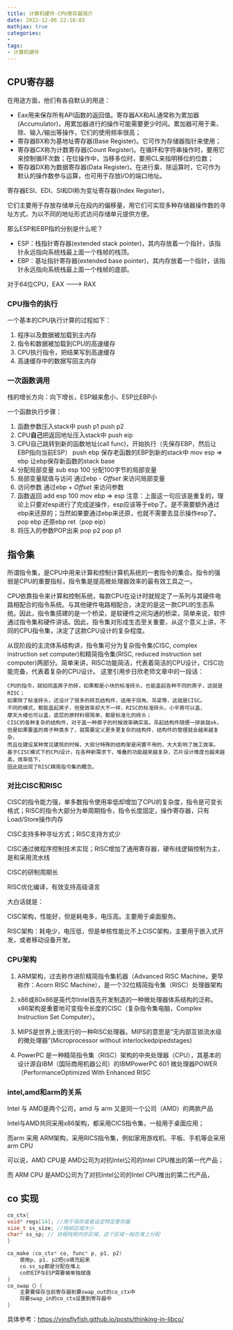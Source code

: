 ```yaml
---
title: 计算机硬件-CPU寄存器简介
date: 2022-12-06 22:18:03
mathjax: true
categories:
- 
tags: 
- 计算机硬件
---
```


## CPU寄存器

在用途方面，他们有各自默认的用途：

- Eax用来保存所有API函数的返回值。寄存器AX和AL通常称为累加器(Accumulator)，用累加器进行的操作可能需要更少时间。累加器可用于乘、除、输入/输出等操作，它们的使用频率很高；
- 寄存器BX称为基地址寄存器(Base Register)。它可作为存储器指针来使用；
- 寄存器CX称为计数寄存器(Count Register)。在循环和字符串操作时，要用它来控制循环次数；在位操作中，当移多位时，要用CL来指明移位的位数；
- 寄存器DX称为数据寄存器(Data Register)。在进行乘、除运算时，它可作为默认的操作数参与运算，也可用于存放I/O的端口地址。

寄存器ESI、EDI、SI和DI称为变址寄存器(Index Register)，

它们主要用于存放存储单元在段内的偏移量，用它们可实现多种存储器操作数的寻址方式，为以不同的地址形式访问存储单元提供方便。

那么ESP和EBP指的分别是什么呢？

- ESP：栈指针寄存器(extended stack pointer)，其内存放着一个指针，该指针永远指向系统栈最上面一个栈帧的栈顶。
- EBP：基址指针寄存器(extended base pointer)，其内存放着一个指针，该指针永远指向系统栈最上面一个栈帧的底部。

对于64位CPU，EAX ---> RAX
### CPU指令的执行

一个基本的CPU执行计算的过程如下：

1. 程序以及数据被加载到主内存
2. 指令和数据被加载到CPU的高速缓存
3. CPU执行指令，把结果写到高速缓存
4. 高速缓存中的数据写回主内存

### 一次函数调用

栈的增长方向：向下增长，ESP越来愈小、ESP比EBP小

一个函数执行步骤：

1. 函数参数压入stack中
    push p1
    push p2
2. CPU**自己**把返回地址压入stack中
    push eip
3. CPU自己跳转到新的函数地址(call func)，开始执行（先保存EBP，然后让EBP指向当前ESP）
    push ebp 保存老函数的EBP到新的stack中
    mov esp => ebp  让ebp保存新函数的stack base
4. 分配局部变量
    sub esp 100 分配100字节的局部变量
5. 局部变量赋值与访问
    通过ebp - $Offset$ 来访问局部变量
6. 访问参数
    通过ebp + $Offset$ 来访问参数
7. 函数返回
    add esp 100
    mov ebp => esp
    注意：上面这一句应该是重复的，理论上只要对esp进行了完成逆操作，esp应该等于ebp了。是不需要额外通过ebp来还原的；当然如果要通过ebp来还原，也就不需要去显示操作esp了。
    pop ebp 还原ebp
    ret（pop eip）
8. 将压入的参数POP出来
    pop p2
    pop p1

## 指令集

 所谓指令集，是CPU中用来计算和控制计算机系统的一套指令的集合。指令的强弱是CPU的重要指标，指令集是提高微处理器效率的最有效工具之一。

CPU依靠指令来计算和控制系统，每款CPU在设计时就规定了一系列与其硬件电路相配合的指令系统。与其他硬件电路相配合，决定的是这一款CPU的生态系统。因此，指令集搭建的是一个桥梁，是软硬件之间沟通的桥梁，简单来说，软件通过指令集和硬件讲话。因此，指令集对形成生态至关重要，从这个意义上讲，不同的CPU指令集，决定了这款CPU设计的复杂程度。

从现阶段的主流体系结构讲，指令集可分为复杂指令集(CISC, complex instruction set computer)和精简指令集(RISC, reduced instruction set computer)两部分。简单来讲，RISC功能简洁，代表着简洁的CPU设计，CISC功能完备，代表着复杂的CPU设计。
这里引用步日欣老师文章中的一段话：

    CPU的指令，就如同盖房子的砖，如果都是小块的标准砖头，也能盖起各种不同的房子，这就是RISC；
    如果除了标准砖头，还设计了很多的砖瓦结构件，适用于拐角、吊梁等，这就是CISC。
    不同的模式，都能盖起房子，但是效率却大不一样，RISC的标准砖头，小平房可以盖，
    摩天大楼也可以盖，底层的原材料很简单，都是标准化的砖头；
    CISC的各种复杂的结构件，对于盖一种房子的时候效率确实高，吊起结构件随便一拼装就ok，
    但是如果要盖的房子种类多了，就需要定义更多更复杂的结构件，结构件的管理就会越来越复杂，
    而且在建设某种常见建筑的时候，大部分特殊的结构架是闲置不用的，大大影响了施工效率。
    基于CISC模式下的CPU设计，在各种新需求下，堆叠的功能越来越复杂，芯片设计难度也越来越高，效率低下，
    因此就出现了RISC精简指令集的概念。

### 对比CISC和RISC

CISC的指令能力强，单多数指令使用率低却增加了CPU的复杂度，指令是可变长格式；RISC的指令大部分为单周期指令，指令长度固定，操作寄存器，只有Load/Store操作内存

CISC支持多种寻址方式；RISC支持方式少

CISC通过微程序控制技术实现；RISC增加了通用寄存器，硬布线逻辑控制为主，是和采用流水线

CISC的研制周期长

RISC优化编译，有效支持高级语言

大白话就是：

CISC架构，性能好，但是耗电多，电压高。主要用于桌面服务。

RISC架构：耗电少，电压低，但是单核性能比不上CISC架构，主要用于嵌入式开发，或者移动设备开发。

### CPU架构

1. ARM架构，过去称作进阶精简指令集机器（Advanced RISC Machine，更早称作：Acorn RISC Machine），是一个32位精简指令集（RISC）处理器架构

2. x86或80x86是英代尔Intel首先开发制造的一种微处理器体系结构的泛称。x86架构是重要地可变指令长度的CISC（复杂指令集电脑，Complex Instruction Set Computer）。

3. MIPS是世界上很流行的一种RISC处理器。MIPS的意思是“无内部互锁流水级的微处理器”(Microprocessor without interlockedpipedstages)

4. PowerPC 是一种精简指令集（RISC）架构的中央处理器（CPU），其基本的设计源自IBM（国际商用机器公司）的IBMPowerPC 601 微处理器POWER（PerformanceOptimized With Enhanced RISC

### intel,amd和arm的关系

Intel 与 AMD是两个公司，amd 与 arm 又是同一个公司（AMD）的两款产品

Intel与AMD共同采用x86架构，都采用CICS指令集，一般用于桌面应用；

而arm 采用 ARM架构，采用RICS指令集，例如家用游戏机、平板、手机等会采用arm CPU

可以说，AMD CPU是 AMD公司为对抗Intel公司的Intel CPU推出的第一代产品；

而 ARM CPU 是AMD公司为了对抗Intel公司的Intel CPU推出的第二代产品，

## co 实现

```cpp
co_ctx{
void* regs[14]; //用于保存或者设定特定寄存器
size_t ss_size; //栈帧区域大小
char* ss_sp; // 协程栈帧内存区域，这个区域一般在堆上分配
}

co_make (co_ctx* co, func* p, p1, p2)
    使用p, p1, p2把co填充起来
    co.ss_sp都是分配在堆上
    co的EIP与ESP需要被单独赋值
}
co_swap（）{
    主要要保存当前寄存器到要swap_out的co_ctx中
    将要swap_in的co_ctx设置到寄存器中
}
```

具体参考：https://vinsflyfish.github.io/posts/thinking-in-libco/